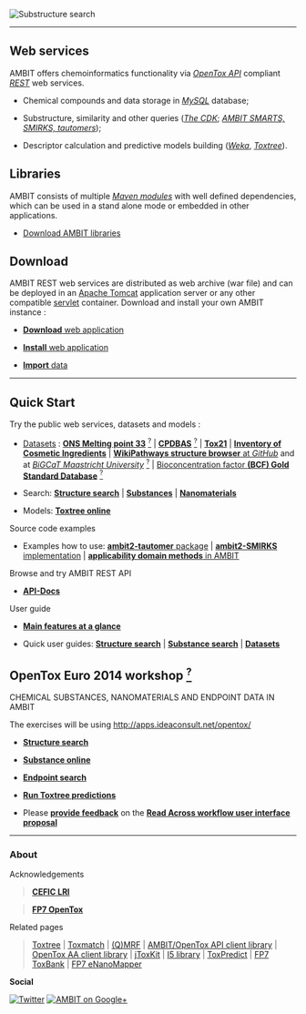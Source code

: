 

![Substructure search](images/screenshots/search_substructure_2.png "AMBIT Substructure search")

---

## Web services

AMBIT offers chemoinformatics functionality via [*OpenTox API*](api.html) compliant [*REST*](rest.html) web services. 

- Chemical compounds and data storage in [*MySQL*](http://mysql.com) database; 

- Substructure, similarity and other queries ([*The CDK*](http://cdk.sf.net); [*AMBIT SMARTS, SMIRKS, tautomers*](pubs_citeambit.html));

- Descriptor calculation and predictive models building ([*Weka*](http://www.cs.waikato.ac.nz/ml/weka/), [*Toxtree*](http://toxtree.sf.net)).

## Libraries

AMBIT consists of multiple [*Maven modules*](http://maven.apache.org/) with well defined dependencies, which can be used in a stand alone mode or embedded in other applications.
   
- [Download AMBIT libraries](./download_ambitlibs.html)

## Download

AMBIT REST web services are distributed as web archive (war file) and can be deployed in an [Apache Tomcat](http://tomcat.apache.org/) application server or any other compatible [servlet](http://en.wikipedia.org/wiki/Java_Servlet) container. Download and install your own AMBIT instance :

-   [**Download** web application](./download_ambitrest.html)

-   [**Install** web application](./install_ambitrest.html)

-   [**Import** data](./usage_dataset.html)

---

## Quick Start

Try the public web services, datasets and models : 

-   [Datasets](http://apps.ideaconsult.net/data/dataset?pagesize=100) : [**ONS Melting point 33**](https://apps.ideaconsult.net/data/ui/_dataset?dataset_uri=https%3A%2F%2Fapps.ideaconsult.net%2Fdata%2Fdataset%2F45) [<sup>?</sup>](http://precedings.nature.com/documents/6229/version/1) | [**CPDBAS**](https://apps.ideaconsult.net/data/ui/_dataset?dataset_uri=https%3A%2F%2Fapps.ideaconsult.net%2Fdata%2Fdataset%2F10) [<sup>?</sup>](http://www.epa.gov/ncct/dsstox/sdf_cpdbas.html) | [**Tox21**](https://apps.ideaconsult.net/data/ui/_dataset?dataset_uri=https%3A%2F%2Fapps.ideaconsult.net%2Fdata%2Fdataset%2F36) | [**Inventory of Cosmetic Ingredients**](https://apps.ideaconsult.net/data/ui/_dataset?dataset_uri=https%3A%2F%2Fapps.ideaconsult.net%2Fdata%2Fdataset%2F1) | [**WikiPathways structure browser** at *GitHub*](http://ideaconsult.github.io/Toxtree.js) and at [*BiGCaT Maastricht University*](http://www.bigcat.unimaas.nl/~egonw/wpm/) [<sup>?</sup>](http://wikipathways.org/index.php/WikiPathways) |  [Bioconcentration factor **(BCF) Gold Standard Database**](http://ambit.sourceforge.net/euras/) [<sup>?</sup>](http://www.cefic-lri.org/lri-toolbox/bcf)
     
-   Search: [**Structure search**](https://apps.ideaconsult.net/data/ui/_search) | [**Substances**](https://apps.ideaconsult.net/data/substances) | [**Nanomaterials**](https://apps.ideaconsult.net/enmtest/substances) 
   
-   Models: [**Toxtree online**](https://apps.ideaconsult.net/data/ui/toxtree)

Source code examples

-   Examples how to use: [**ambit2-tautomer** package](https://github.com/ideaconsult/examples-ambit/tree/master/tautomers-example) | [**ambit2-SMIRKS** implementation](https://github.com/ideaconsult/examples-ambit/tree/master/smirks-example) | [**applicability domain methods** in AMBIT](https://github.com/ideaconsult/examples-ambit/tree/master/appdomain-example)

Browse and try AMBIT REST API

-   [**API-Docs**](http://ideaconsult.github.io/examples-ambit/apidocs/)	

User guide

-   [**Main features at a glance**](intro.html)

-   Quick user guides: [**Structure search**](usage.html) | [**Substance search**](usage_substance.html) | [**Datasets**](usage_dataset.html)

## OpenTox Euro 2014 workshop [<sup>?</sup>](http://douglasconnect.com/abstract/workshop-data-ambit)

CHEMICAL SUBSTANCES, NANOMATERIALS AND ENDPOINT DATA IN AMBIT 

The exercises will be using http://apps.ideaconsult.net/opentox/

-   [**Structure search**](http://apps.ideaconsult.net/opentox/ui/_search)

-   [**Substance online**](http://apps.ideaconsult.net/opentox/substance)

-   [**Endpoint search**](http://apps.ideaconsult.net/opentox/query/study)

-   [**Run Toxtree predictions**](http://apps.ideaconsult.net/opentox/ui/toxtree)

-   Please [**provide feedback**](https://docs.google.com/forms/d/1ncsW59uGAJfEUgSv8tvfbiU0XRXIik9RuRJ376WnkB0/viewform) on the [**Read Across workflow user interface proposal**](http://ambit.sourceforge.net/RA/RA.pdf)

---

### About

Acknowledgements

>[**CEFIC LRI**](http://www.cefic-lri.org/)

>[**FP7 OpenTox**](http://opentox.org/)

Related pages

> [Toxtree](http://toxtree.sf.net/) | [Toxmatch](http://toxmatch.sf.net/) |  [(Q)MRF](http://qmrf.sf.net/) | 
 [AMBIT/OpenTox API client library](https://github.com/ideaconsult/opentox-cli) | [OpenTox AA client library](https://github.com/vedina/opentox-aa-cli) | 
 [jToxKit](https://github.com/ideaconsult/Toxtree.js) | [I5 library](https://github.com/ideaconsult/i5) | [ToxPredict](http://toxpredict.org) |
 [FP7 ToxBank](http://toxbank.net) | [FP7 eNanoMapper](http://enanomapper.net)

**Social**

[![Twitter](./images/twitter.png)](https://twitter.com/10705013)  [![AMBIT on Google+](./images/googleplus.png)](https://plus.google.com/116849658963631645389/posts)

